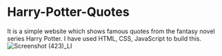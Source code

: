 # Harry-Potter-Quotes

It is a simple website which shows famous quotes from the fantasy novel series Harry Potter.
I have used HTML, CSS, JavaScript to build this.
![Screenshot (423)_LI](https://user-images.githubusercontent.com/53439873/168097317-927302b2-d4ec-4089-a168-20885464ade2.jpg)
